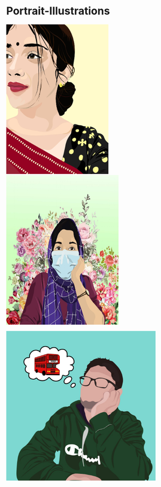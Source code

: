 # Portrait-Illustrations


<img
  src="https://github.com/n0ush1n/Portrait-Illustrations/blob/main/164204008_937551573718506_7557819539585599779_n.jpg"
   height="400px" >
  <img
  src="https://github.com/n0ush1n/Portrait-Illustrations/blob/main/176258223_1532850190253687_2342296429643613396_n.jpg"
   height="400px"  width = "300px">
   
<img src="https://github.com/n0ush1n/Portrait-Illustrations/blob/main/Untitled-2%20(1).jpg" height="400px"/>
